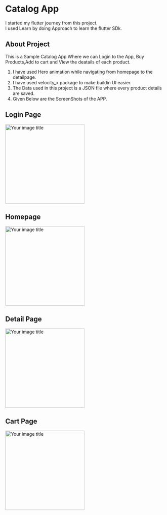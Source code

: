 # Catalog App
I started my flutter journey from this project.<br />
I used Learn by doing Approach to learn the flutter SDk.
## About Project
This is a Sample Catalog App Where we can Login to the App, Buy Products,Add to cart and View the deatails of each product.
1. I have used Hero animation while navigating from homepage to the detailpage.
2. I have used velocity_x package to make buildin UI easier.
3. The Data used in this project is a JSON file where every product details are saved.
4. Given Below are the ScreenShots of the APP.

## Login Page
<img src="https://github.com/dawarepramod4/30daysOfFlutter/blob/day5/assets/Screens/Login.png" alt="Your image title" width="250"/>

## Homepage
<img src="https://github.com/dawarepramod4/30daysOfFlutter/blob/day5/assets/Screens/Homepage.png" alt="Your image title" width="250"/>


## Detail Page
<img src="https://github.com/dawarepramod4/30daysOfFlutter/blob/day5/assets/Screens/detailpage.png" alt="Your image title" width="250"/>


## Cart Page
<img src="https://github.com/dawarepramod4/30daysOfFlutter/blob/day5/assets/Screens/cart.png" alt="Your image title" width="250"/>



